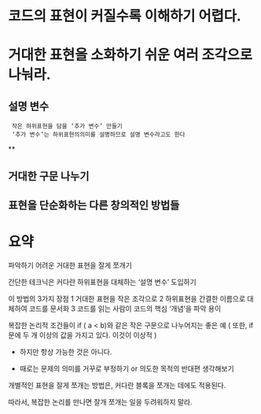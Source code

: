 # 코드의 표현이 커질수록 이해하기 어렵다.
# 거대한 표현을 소화하기 쉬운 여러 조각으로 나눠라.

## 설명 변수
     작은 하위표현을 담을 ‘추가 변수’ 만들기
     ‘추가 변수’는 하위표현의의미를 설명하므로 설명 변수라고도 한다

**

## 거대한 구문 나누기

## 표현을 단순화하는 다른 창의적인 방법들



# 요약

파악하기 어려운 거대한 표현을 잘게 쪼개기

간단한 테크닉은 커다란 하위표현을 대체하는 ‘설명 변수’ 도입하기

이 방법의 3가지 장점
1	거대한 표현을 작은 조각으로
2	하위표현을 간결한 이름으로 대체하여 코드를 문서화
3	코드를 읽는 사람이 코드의 핵심 ‘개념’을 파악 용이


복잡한 논리적 조건들이 if ( a < b)와 같은 작은 구문으로 나누어지는 좋은 예
( 또한, if 문에 두 개 이상의 값을 가지고 있다. 이것이 이상적 )
  + 하지만 항상 가능한 것은 아니다.

  + 때로는 문제의 의미를 거꾸로 부정하기 or 의도한 목적의 반대편 생각해보기

개별적인 표현을 잘게 쪼개는 방법은,
커다란 블록을 쪼개는 데에도 적용된다.

따라서, 복잡한 논리를 만나면 잘개 쪼개는 일을 두려워하지 말라.
